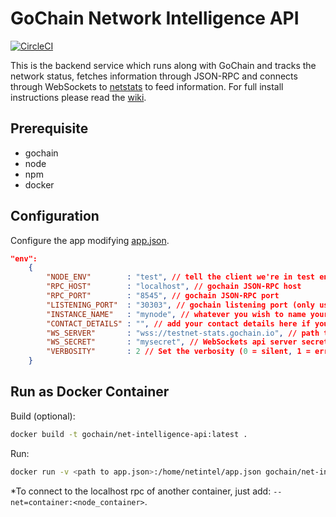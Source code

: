 GoChain Network Intelligence API
============
[![CircleCI](https://circleci.com/gh/gochain-io/net-intelligence-api/tree/master.svg?style=svg)](https://circleci.com/gh/gochain-io/net-intelligence-api/tree/master)

This is the backend service which runs along with GoChain and tracks the network status, fetches information through JSON-RPC and connects through WebSockets to [netstats](https://github.com/gochain-io/netstats) to feed information. For full install instructions please read the [wiki](https://github.com/ethereum/wiki/wiki/Network-Status).


## Prerequisite
* gochain
* node
* npm
* docker

## Configuration

Configure the app modifying [app.json](/net-intelligence-api/blob/master/app.json).

```json
"env":
	{
		"NODE_ENV"        : "test", // tell the client we're in test environment
		"RPC_HOST"        : "localhost", // gochain JSON-RPC host
		"RPC_PORT"        : "8545", // gochain JSON-RPC port
		"LISTENING_PORT"  : "30303", // gochain listening port (only used for display)
		"INSTANCE_NAME"   : "mynode", // whatever you wish to name your node
		"CONTACT_DETAILS" : "", // add your contact details here if you wish (email/skype)
		"WS_SERVER"       : "wss://testnet-stats.gochain.io", // path to netstats WebSockets api server
		"WS_SECRET"       : "mysecret", // WebSockets api server secret used for login
		"VERBOSITY"       : 2 // Set the verbosity (0 = silent, 1 = error, warn, 2 = error, warn, info, success, 3 = all logs)
	}
```

## Run as Docker Container

Build (optional):

```sh
docker build -t gochain/net-intelligence-api:latest .
```

Run:

```sh
docker run -v <path to app.json>:/home/netintel/app.json gochain/net-intelligence-api:latest
```

*To connect to the localhost rpc of another container, just add: `--net=container:<node_container>`.
